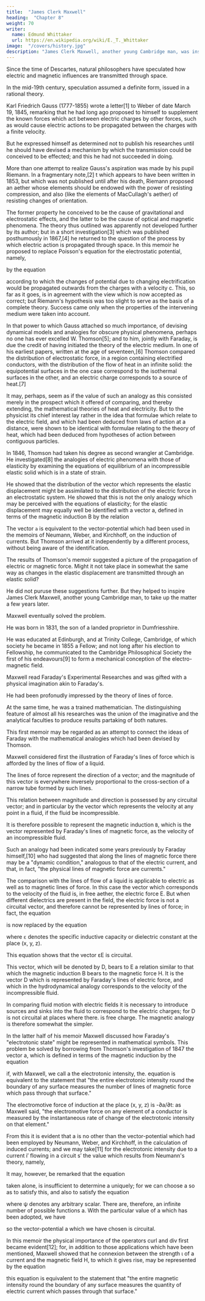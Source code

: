 ```yaml
---
title:  "James Clerk Maxwell"
heading:  "Chapter 8"
weight: 70
writer:
  name: Edmund Whittaker
  url: https://en.wikipedia.org/wiki/E._T._Whittaker
image:  "/covers/history.jpg"
description: "James Clerk Maxwell, another young Cambridge man, was inspired to take up the matter a few years later"
---
```



Since the time of Descartes, natural philosophers have speculated how electric and magnetic influences are transmitted through space. 

In the mid-19th century, speculation assumed a definite form, issued in a rational theory.

Karl Friedrich Gauss (1777-1855) wrote a letter[1] to Weber of date March 19, 1845, remarking that he had long ago proposed to himself to supplement the known forces which act between electric charges by other forces, such as would cause electric actions to be propagated between the charges with a finite velocity.

But he expressed himself as determined not to publish his researches until he should have devised a mechanism by which the transmission could be conceived to be effected; and this he had not succeeded in doing.

More than one attempt to realize Gauss's aspiration was made by his pupil Riemann. In a fragmentary note,[2] t which appears to have been written in 1853, but which was not published until after his death, Riemann proposed an aether whose elements should be endowed with the power of resisting compression, and also (like the elements of MacCullagh's aether) of resisting changes of orientation. 

The former property he conceived to be the cause of gravitational and electrostatic effects, and the latter to be the cause of optical and magnetic phenomena. The theory thus outlined was apparently not developed further by its author; but in a short investigation[3] which was published posthumously in 1867,[4] he returned to the question of the process by which electric action is propagated through space. In this memoir he proposed to replace Poisson's equation for the electrostatic potential, namely,


by the equation


according to which the changes of potential due to changing electrification would be propagated outwards from the charges with a velocity c. This, so far as it goes, is in agreement with the view which is now accepted as correct; but Riemann's hypothesis was too slight to serve as the basis of a complete theory. Success came only when the properties of the intervening medium were taken into account.

In that power to which Gauss attached so much importance, of devising dynamical models and analogies for obscure physical phenomena, perhaps no one has ever excelled W. Thomson[5]; and to him, jointly with Faraday, is due the credit of having initiated the theory of the electric medium. In one of his earliest papers, written at the age of seventeen,[6] Thomson compared the distribution of electrostatic force, in a region containing electrified conductors, with the distribution of the flow of heat in an infinite solid: the equipotential surfaces in the one case correspond to the isothermal surfaces in the other, and an electric charge corresponds to a source of heat.[7]

It may, perhaps, seem as if the value of such an analogy as this consisted merely in the prospect which it offered of comparing, and thereby extending, the mathematical theories of heat and electricity. But to the physicist its chief interest lay rather in the idea that formulae which relate to the electric field, and which had been deduced from laws of action at a distance, were shown to be identical with formulae relating to the theory of heat, which had been deduced from hypotheses of action between contiguous particles.

In 1846, Thomson had taken his degree as second wrangler at Cambridge. He investigated[8] the analogies of electric phenomena with those of elasticity by examining the equations of equilibrium of an incompressible elastic solid which is in a state of strain.

He showed that the distribution of the vector which represents the elastic displacement might be assimilated to the distribution of the electric force in an electrostatic system. He showed that this is not the only analogy which may be perceived with the equations of elasticity; for the elastic displacement may equally well be identified with a vector a, defined in terms of the magnetic induction B by the relation


The vector `a` is equivalent to the vector-potential which had been used in the memoirs of Neumann, Weber, and Kirchhoff, on the induction of currents. But Thomson arrived at it independently by a different process, without being aware of the identification.

The results of Thomson's memoir suggested a picture of the propagation of electric or magnetic force. Might it not take place in somewhat the same way as changes in the elastic displacement are transmitted through an elastic solid? 

He did not puruse these suggestions further. But they helped to inspire James Clerk Maxwell, another young Cambridge man, to take up the matter a few years later.

Maxwell eventually solved the problem.

He was born in 1831, the son of a landed proprietor in Dumfriesshire. 

He was educated at Edinburgh, and at Trinity College, Cambridge, of which society he became in 1855 a Fellow; and not long after his election to Fellowship, he communicated to the Cambridge Philosophical Society the first of his endeavours[9] to form a mechanical conception of the electro-magnetic field.

Maxwell read Faraday's Experimental Researches and was gifted with a physical imagination akin to Faraday's.

He had been profonudly impressed by the theory of lines of force. 

At the same time, he was a trained mathematician. The distinguishing feature of almost all his researches was the union of the imaginative and the analytical faculties to produce results partaking of both natures. 

This first memoir may be regarded as an attempt to connect the ideas of Faraday with the mathematical analogies which had been devised by Thomson.

Maxwell considered first the illustration of Faraday's lines of force which is afforded by the lines of flow of a liquid.

The lines of force represent the direction of a vector; and the magnitude of this vector is everywhere inversely proportional to the cross-section of a narrow tube formed by such lines.

This relation between magnitude and direction is possessed by any circuital vector; and in particular by the vector which represents the velocity at any point in a fluid, if the fluid be incompressible.

It is therefore possible to represent the magnetic induction `B`, which is the vector represented by Faraday's lines of magnetic force, as the velocity of an incompressible fluid. 

Such an analogy had been indicated some years previously by Faraday himself,[10] who had suggested that along the lines of magnetic force there may be a "dynamic condition," analogous to that of the electric current, and that, in fact, "the physical lines of magnetic force are currents."

The comparison with the lines of flow of a liquid is applicable to electric as well as to magnetic lines of force. In this case the vector which corresponds to the velocity of the fluid is, in free aether, the electric force E. But when different dielectrics are present in the field, the electric force is not a circuital vector, and therefore cannot be represented by lines of force; in fact, the equation


is now replaced by the equation

where `ε` denotes the specific inductive capacity or dielectric constant at the place (x, y, z). 

This equation shows that the vector εE is circuital. 

This vector, which will be denoted by D, bears to E a relation similar to that which the magnetic induction B bears to the magnetic force H. It is the vector D which is represented by Faraday's lines of electric force, and which in the hydrodynamical analogy corresponds to the velocity of the incompressible fluid.

In comparing fluid motion with electric fields it is necessary to introduce sources and sinks into the fluid to correspond to the electric charges; for D is not circuital at places where there. is free charge. The magnetic analogy is therefore somewhat the simpler.

In the latter half of his memoir Maxwell discussed how Faraday's "electrotonic state" might be represented in mathematical symbols. This problem be solved by borrowing from Thomson's investigation of 1847 the vector a, which is defined in terms of the magnetic induction by the equation


if, with Maxwell, we call a the electrotonic intensity, the. equation is equivalent to the statement that "the entire electrotonic intensity round the boundary of any surface measures the number of lines of magnetic force which pass through that surface." 

The electromotive force of induction at the place (x, y, z) is -∂a/∂t: as Maxwell said, "the electromotive force on any element of a conductor is measured by the instantaneous rate of change of the electrotonic intensity on that element." 

From this it is evident that a is no other than the vector-potential which had been employed by Neumann, Weber, and Kirchhoff, in the calculation of induced currents; and we may take[11] for the electrotonic intensity due to a current i′ flowing in a circuit s′ the value which results from Neumann's theory, namely,


It may, however, be remarked that the equation



taken alone, is insufficient to determine a uniquely; for we can choose a so as to satisfy this, and also to satisfy the equation


where ψ denotes any arbitrary scalar. There are, therefore, an infinite number of possible functions a. With the particular value of a which has been adopted, we have




so the vector-potential a which we have chosen is circuital.

In this memoir the physical importance of the operators curl and div first became evident[12]; for, in addition to those applications which have been mentioned, Maxwell showed that he connexion between the strength ι of a current and the magnetic field H, to which it gives rise, may be represented by the equation


this equation is equivalent to the statement that "the entire magnetic intensity round the boundary of any surface measures the quantity of electric current which passes through that surface."

